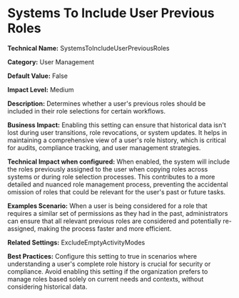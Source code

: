 # Systems To Include User Previous Roles

**Technical Name:** SystemsToIncludeUserPreviousRoles

**Category:** User Management

**Default Value:** False

**Impact Level:** Medium

**Description:** Determines whether a user's previous roles should be included in their role selections for certain workflows.

**Business Impact:** Enabling this setting can ensure that historical data isn't lost during user transitions, role revocations, or system updates. It helps in maintaining a comprehensive view of a user's role history, which is critical for audits, compliance tracking, and user management strategies.

**Technical Impact when configured:** When enabled, the system will include the roles previously assigned to the user when copying roles across systems or during role selection processes. This contributes to a more detailed and nuanced role management process, preventing the accidental omission of roles that could be relevant for the user's past or future tasks.

**Examples Scenario:** When a user is being considered for a role that requires a similar set of permissions as they had in the past, administrators can ensure that all relevant previous roles are considered and potentially re-assigned, making the process faster and more efficient.

**Related Settings:** ExcludeEmptyActivityModes

**Best Practices:** Configure this setting to true in scenarios where understanding a user's complete role history is crucial for security or compliance. Avoid enabling this setting if the organization prefers to manage roles based solely on current needs and contexts, without considering historical data.